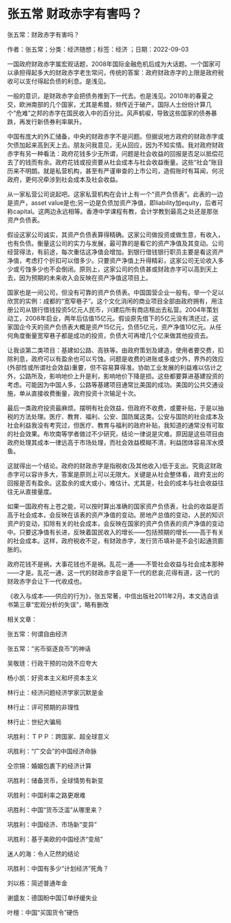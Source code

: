 # 张五常  财政赤字有害吗？  
  
张五常：财政赤字有害吗？  
作者：张五常；分类：经济随想；标签：经济 ；日期：2022-09-03  
一国政府财政赤字属宏观话题，2008年国际金融危机后成为大话题。一个国家可以承担得起多大的财政赤字老生常问，传统的答案：政府财政赤字的上限是政府税收可以支付得起负债的利息。是浅见。  
一般的意识，是财政赤字会把债务推到下一代去。也是浅见。2010年的春夏之交，欧洲南部的几个国家，尤其是希腊，频传近于破产。国际人士纷纷计算几个“危难”之邦的赤字在国民收入中的百分比。风声鹤唳，导致这些国家的债券暴跌，再发行新债券利率飙升。  
中国有庞大的外汇储备，中央的财政赤字不是问题。但据说地方政府的财政赤字或欠债加起来高到天上去。朋友问我意见，无从回应，因为不知实情。我对政府财政赤字有另一种看法：政府花钱多少无所谓，问题是社会收益的回报是否足以抵偿花去了的钱而有余。政府花钱或投资要从社会成本与社会收益衡量。这些“社会”账目历来不明朗。就是私营机构，甚至有严谨审查的上市公司，造假账时有耳闻，何况政府，更何况牵涉到社会成本及社会收益。  
从一家私营公司说起吧。这家私营机构在会计上有一个“资产负债表”。此表的一边是资产，asset value是也;另一边是负债加资产净值，即liability加equity，后者可称capital。这两边永远相等。香港中学课程有教，会计学教到最高之处还是那张资产负债表。  
假设这家公司诚实，其资产负债表算得精确。这家公司做投资或做生意，有收入，也有负债。衡量这公司的实力与发展，最可靠的是看它的资产净值及其变动。公司经营得法，有前途，每次重估这净值会增加。到银行借钱银行职员主要是看这资产净值，考虑打个折扣可以借多少。只要资产净值上升得精彩，这家公司无论收入多少或亏蚀多少也不会倒闭。原则上，这家公司的负债甚或财政赤字可以高到天上去，因为预期的未来收入会反映在资产净值这项目上。  
国家也是一间公司，但没有可靠的资产负债表。中国国营企业一般有。举一个足以欣赏的实例：成都的“宽窄巷子”。这个文化消闲的商业项目全部由政府拥有，用注册公司从银行借钱投资5亿元人民币，兴建后所有商店租出去私营。2004年策划动工，2008年启业，两年后估值15亿元。假设原先借下的5亿元没有清还过，这家国企今天的资产负债表大概是资产15亿元，负债5亿元，资产净值10亿元。从任何角度衡量宽窄巷子都是成功的投资，负债大可再增几个亿来做其他投资去。  
让我谈第二类项目：基建如公路、高铁等。由政府策划及建造，使用者要交费，扣除利息，政府可以有盈余也可以亏蚀。问题是收费的进账或多或少外，界外的效应(外部性或所谓社会效益)重要，但不容易算得准。协助工业发展的利益难以估计之外，公路所及，影响地价上升是利，影响地价下降是损。这些都要算进基建投资的考虑。可能因为中国人多，公路等基建项目通常比美国的成功。美国的公共交通设施，单从直接收费衡量，政府投资十次输足十次。  
最后一类政府投资最麻烦。摆明有社会效益，但政府不收费，或要补贴，于是以抽税的方法处理。医疗、教育、福利、公安、国防属这类。公安与国防的社会成本及社会利益我没有考究过，但医疗、教育与福利的政府补贴，我知道的通常没有可取的社会效果。布坎南等学者做过不少研究，结论一律说是灾难。原因是这些项目由政府处理其成本一律远高于市场处理，而社会效益模糊不清，利益团体容易浑水摸鱼。  
这就得出一个结论。政府的财政赤字是指税收(及其他收入)低于支出。究竟这财政赤字可以容许多大，答案是原则上可以无限大。关键是从社会整体看，政府支出的回报是否有盈余。这盈余的或大或小，难估计。尤其是，社会的成本与社会收益往往无从直接量度。  
如果一国政府有上苍之能，可以按时算出准确的国家资产负债表，社会的收益是否高于社会成本，会反映在该表的资产净值的变动。房地产总值的变动，人民的知识资产的变动，扣除有关的社会成本，会反映在国家的资产负债表的资产净值的变动中。只要这净值有长进，反映着国民收入的增长——包括预期的增长——高于有关的社会成本。这样，政府税收不足，有财政赤字，发行货币填补是不会引起通货膨胀的。  
政府花钱不是祸，大事花钱也不是祸。乱花一通——不管社会收益与社会成本那种——才是。乱花一通，这一代的财政赤字会是下一代的悲哀;花得有道，这一代的财政赤字会让下一代收成也。  
《收入与成本——供应的行为》，张五常著，中信出版社2011年2月。本文选自该书第三章“宏观分析的失误”，略有删改  
  
相关文章：  
张五常：何谓自由经济  
张五常：“劣币驱逐良币”的神话  
吴敬琏：行政干预的功效不应夸大  
杨小凯：好资本主义和坏资本主义  
林行止：经济问题经济学家沉默是金  
林行止：评可预期的非理性  
林行止：世纪大骗局  
巩胜利：ＴＰＰ：跨国家、超全球意义  
巩胜利：“广交会”的中国经济命脉  
仝宗锦：婚姻包裹下的经济计算  
巩胜利：储备货币，全球情势有新变  
巩胜利：中国利率之路更艰难  
巩胜利：中国“货币泛滥”从哪里来？  
巩胜利：中国经济、市场新“变异”  
巩胜利：基于美欧的中国经济“变局”  
迷人的海：令人茫然的结论  
巩胜利：中国有多少“计划经济”死角？  
刘以栋：简述普通年金  
谢盛友：德国盼中国订单纾缓失业  
叶檀：中国“买国货令”硬伤